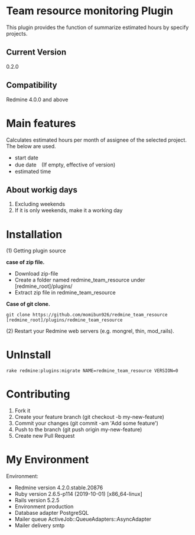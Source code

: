 # Team resource monitoring Plugin

This plugin provides the function of summarize estimated hours by specify projects.

## Current Version
0.2.0

## Compatibility
Redmine 4.0.0 and above

# Main features
Calculates estimated hours per month of assignee of the selected project.
The below are used.
* start date
* due date　(If empty, effective of version)
* estimated time

## About workig days
1. Excluding weekends
2. If it is only weekends, make it a working day

# Installation
(1) Getting plugin source

**case of zip file.**

* Download zip-file
* Create a folder named redmine_team_resource under [redmine_root]/plugins/
* Extract zip file in redmine_team_resource

**Case of git clone.**

```
git clone https://github.com/momibun926/redmine_team_resource [redmine_root]/plugins/redmine_team_resource
```

(2) Restart your Redmine web servers (e.g. mongrel, thin, mod_rails).


# UnInstall
```
rake redmine:plugins:migrate NAME=redmine_team_resource VERSION=0
```

# Contributing
1. Fork it
2. Create your feature branch (git checkout -b my-new-feature)
3. Commit your changes (git commit -am 'Add some feature')
4. Push to the branch (git push origin my-new-feature)
5. Create new Pull Request

# My Environment
Environment:
*  Redmine version                4.2.0.stable.20876
*  Ruby version                   2.6.5-p114 (2019-10-01) [x86_64-linux]
*  Rails version                  5.2.5
*  Environment                    production
*  Database adapter               PostgreSQL
*  Mailer queue                   ActiveJob::QueueAdapters::AsyncAdapter
*  Mailer delivery                smtp
